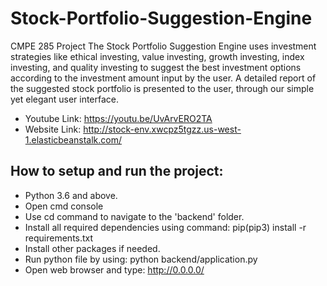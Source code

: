 # Stock-Portfolio-Suggestion-Engine
CMPE 285 Project
The Stock Portfolio Suggestion Engine uses investment strategies like ethical investing, value investing, growth investing, index investing, and quality investing to suggest the best investment options according to the investment amount input by the user. A detailed report of the suggested stock portfolio is presented to the user, through our simple yet elegant user interface.
- Youtube Link: https://youtu.be/UvArvERO2TA
- Website Link: http://stock-env.xwcpz5tgzz.us-west-1.elasticbeanstalk.com/

## How to setup and run the project:

- Python 3.6 and above.
- Open cmd console
- Use cd command to navigate to the 'backend' folder.
- Install all required dependencies using command: pip(pip3) install -r requirements.txt
- Install other packages if needed.
- Run python file by using: python backend/application.py
- Open web browser and type: http://0.0.0.0/
